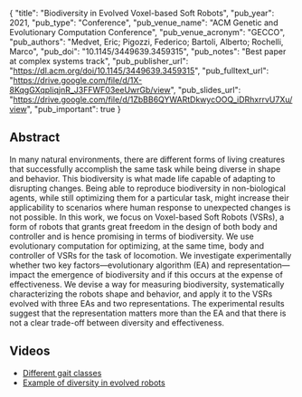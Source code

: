 {
  "title": "Biodiversity in Evolved Voxel-based Soft Robots",
  "pub_year": 2021,
  "pub_type": "Conference",
  "pub_venue_name": "ACM Genetic and Evolutionary Computation Conference",
  "pub_venue_acronym": "GECCO",
  "pub_authors": "Medvet, Eric; Pigozzi, Federico; Bartoli, Alberto; Rochelli, Marco",
  "pub_doi": "10.1145/3449639.3459315",
  "pub_notes": "Best paper at complex systems track",
  "pub_publisher_url": "https://dl.acm.org/doi/10.1145/3449639.3459315",
  "pub_fulltext_url": "https://drive.google.com/file/d/1X-8KqgGXqpIiqjnR_J3FFWF03eeUwrGb/view",
  "pub_slides_url": "https://drive.google.com/file/d/1ZbBB6QYWARtDkwycOOQ_iDRhxrrvU7Xu/view",
  "pub_important": true
}

## Abstract
In many natural environments, there are different forms of living creatures that successfully accomplish the same task while being diverse in shape and behavior. This biodiversity is what made life capable of adapting to disrupting changes. Being able to reproduce biodiversity in non-biological agents, while still optimizing them for a particular task, might increase their applicability to scenarios where human response to unexpected changes is not possible.
In this work, we focus on Voxel-based Soft Robots (VSRs), a form of robots that grants great freedom in the design of both body and controller and is hence promising in terms of biodiversity. We use evolutionary computation for optimizing, at the same time, body and controller of VSRs for the task of locomotion. We investigate experimentally whether two key factors—evolutionary algorithm (EA) and representation—impact the emergence of biodiversity and if this occurs at the expense of effectiveness. We devise a way for measuring biodiversity, systematically characterizing the robots shape and behavior, and apply it to the VSRs evolved with three EAs and two representations.
The experimental results suggest that the representation matters more than the EA and that there is not a clear trade-off between diversity and effectiveness.
## Videos
- [Different gait classes](https://www.youtube.com/watch?v=my6c4L-b0eM)
- [Example of diversity in evolved robots](https://www.youtube.com/watch?v=P_fcCaTWC0o)